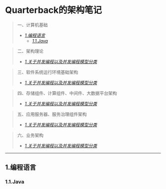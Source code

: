# Quarterback的架构笔记

> 一、计算机基础
>    - [*1.编程语言*](#1.编程语言)
>        - [*1.1.Java*](#1.1.Java)

> 二、架构理论
>    - [*1.关于并发编程以及并发编程模型分类*](#1.什么是Java)

> 三、软件系统运行环境基础架构
>    - [*1.关于并发编程以及并发编程模型分类*](#1.什么是Java)

> 四、存储组件、计算组件、中间件、大数据平台架构
>    - [*1.关于并发编程以及并发编程模型分类*](#1.什么是Java)

> 五、应用服务器、服务治理组件架构
>    - [*1.关于并发编程以及并发编程模型分类*](#1.什么是Java)

> 六、业务架构
>    - [*1.关于并发编程以及并发编程模型分类*](#1.什么是Java)


----

## 1.编程语言
### 1.1.Java



